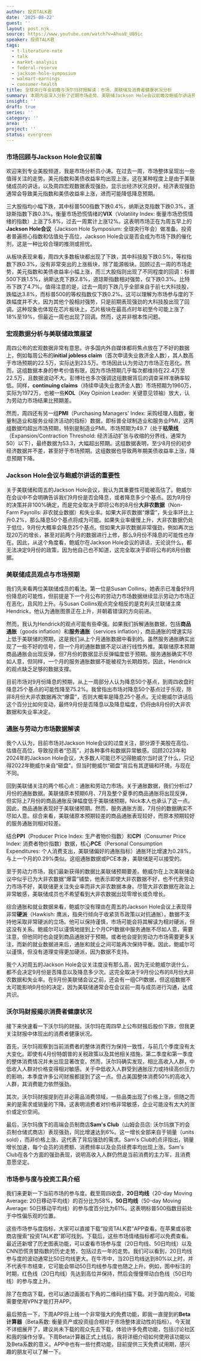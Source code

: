 ```yaml
---
author: 投资TALK君
date: '2025-08-22'
guest: ''
layout: post.njk
source: https://www.youtube.com/watch?v=Ahua8_UB9ic
speaker: 投资TALK君
tags:
  - t-literature-note
  - talk
  - market-analysis
  - federal-reserve
  - jackson-hole-symposium
  - walmart-earnings
  - consumer-health
title: 全球央行年会前瞻与沃尔玛财报解读：市场、美联储及消费者健康状况分析
summary: 本期内容深入分析了近期市场走势、美联储Jackson Hole会议前瞻及鲍威尔讲话预期，并结合沃尔玛财报探讨了当前消费者的健康状况，特别是不同收入群体的消费行为。
insight: ''
draft: true
series: ''
category: ''
area: ''
project: ''
status: evergreen
---
```

### 市场回顾与Jackson Hole会议前瞻

欢迎来到专业美股频道，我是市场分析员小涛。在过去一周，市场整体呈现出一些值得关注的走势。美元指数和美债收益率均出现上涨，这在某种程度上是由于美联储成员的讲话，以及周四宏观数据表现强劲，显示出经济状况良好。经济表现强劲通常会导致美元指数和美债收益率上涨，进而可能降低降息预期。

三大股指均小幅下跌，其中标普500指数下跌0.4%，纳斯达克指数下跌0.3%，道琼斯指数下跌0.3%。衡量市场恐慌情绪的**VIX**（Volatility Index: 衡量市场恐慌情绪的指数）上涨了5.8%，过去一周累计上涨12%。这表明市场正在为周五早上的**Jackson Hole会议**（Jackson Hole Symposium: 全球央行年会）做准备。投资者普遍担心指数和估值处于高位，Jackson Hole会议是否会成为市场下跌的催化剂，这是一种比较合理的推测或担忧。

从板块表现来看，周四大多数板块都出现了下跌，其中科技股下跌0.5%，等权指数下跌0.3%，没有非常突出的上涨板块，除了能源板块。回顾过去一周的市场走势，美元指数和美债收益率小幅上涨，而三大股指则出现了不同程度的回调：标普500下跌1.5%，纳斯达克下跌2.8%，道琼斯指数相对强势，仅下跌0.3%。比特币下跌了4.7%。值得注意的是，过去一周的下跌几乎全部来自于前七大科技股，跌幅达3.8%，而标普500的等权指数仅下跌0.2%。这可以理解为市场参与度的下跌幅度并不大，因为其他个股相对强势，只是前期表现强劲的大科技股出现了回调。这种现象也体现在芯片板块上，芯片板块在最高点时年初至今可能上涨了18%至19%，但最近一周也出现了回调。然而，这并非根本性问题。

### 宏观数据分析与美联储政策展望

周四公布的宏观数据非常有意思。许多国内外自媒体都将焦点放在了不好的数据上，例如每周公布的**initial jobless claim**（首次申请失业救济金人数），其人数高于市场预期的22.5万，实际达到23.5万。市场因此认为劳动力市场正在恶化。然而，这组数据本身的参考价值有限，因为市场预期几乎每次都维持在22.4万至22.5万，且数据波动不大。彭博社也多次强调这组数据背后的调查采样准确率较低。同样，**continuing claims**（持续申请失业救济金人数）市场预期为1960万，实际为1972万，也被一些**KOL**（Key Opinion Leader: 关键意见领袖）放大，认为劳动力市场结果比预期差。

然而，周四还有另一组**PMI**（Purchasing Managers' Index: 采购经理人指数，衡量制造业和服务业经济活动的指标）数据，即标普全球制造业和服务业PMI，这两组数据均超出市场预期，特别是制造业PMI。市场预期为49.7（处于**枯荣线**（Expansion/Contraction Threshold: 经济活动扩张与收缩的分界线，通常为50）以下），最终数据为53.3，大幅超出预期。这组数据表明，至少8月份的初步经济数据并不差，甚至好于市场预期。这组数据也导致两年期美债收益率上涨，降息预期下降。

### Jackson Hole会议与鲍威尔讲话的重要性

关于美联储和周五的Jackson Hole会议，我认为其重要性可能被高估了。鲍威尔在会议中不会明确告诉我们9月份是否会降息，或者降息多少个基点。因为9月份的决策并非100%确定，而是完全取决于即将公布的8月份**大非农数据**（Non-Farm Payrolls: 非农就业数据）和失业率。如果大非农数据“爆雷”，失业率环比上升0.2%，那么降息50个基点将成为可能。如果失业率缓慢上升，大非农数据仍处于低位，9月份大概率会降息25个基点。但如果大非农数据非常强劲，例如再次出现20万的增长，甚至对前两个月的数据进行上修，那么9月份不降息的可能性也存在。因此，从这个角度看，鲍威尔在Jackson Hole会议的讲话，无论说什么，都无法决定9月份的政策，因为他自己也不知道，这完全取决于即将公布的8月份数据。

### 美联储成员观点与市场预期

我们先来看两位美联储成员的看法。第一位是Susan Collins，她表示已准备好9月份降息的可能性，但前提是下一个月公布的劳动力市场数据继续显示劳动力市场正在恶化，且风险上升。与Susan Collins观点完全相反的是克利夫兰联储主席Hendrick，他认为通胀图景正在上升，并朝着错误的方向前进。

然而，我认为Hendrick的观点可能有些牵强。如果我们拆解通胀数据，包括**商品通胀**（goods inflation）和**服务通胀**（services inflation），商品通胀的增速实际上低于美联储的预期，这是我们从上个月通胀数据中看到的。虽然服务通胀确实出现了一些不好的信号，但一个月的通胀数据不足以进行线性外推。美联储原本预期商品通胀会出现反弹，但7月份的数据显示反弹幅度低于预期。服务通胀确实不尽如人意，但同样，一个月的服务通胀数据不能被视为长期趋势。因此，Hendrick的观点缺乏足够的数据支撑。

目前市场对9月份降息的预期，从上一周部分人认为降息50个基点，到周四收盘时降息25个基点的可能性降至75.2%。我曾指出市场对降息50个基点过于乐观，除非8月份大非农数据再次“爆雷”，否则大概率是降息25个基点。无论鲍威尔讲话后这个百分比如何变动，最终9月份是否降息以及降息幅度，仍将由8月份的大非农数据和失业率决定。

### 通胀与劳动力市场数据解读

我个人认为，目前市场对Jackson Hole会议的过度关注，部分源于美股在高位、估值在高位，导致投资者“恐高”，对各种事件和数据异常敏感。回顾2023年和2024年的Jackson Hole会议，大多数人可能已不记得鲍威尔当时说了什么，只记得2022年鲍威尔亲自“砸盘”。但当时鲍威尔“砸盘”背后有其逻辑和环境，与现在不同。

回到美联储关注的两个核心点：通胀和劳动力市场。关于通胀数据，我们分析过7月份的通胀数据。美联储原本预期6月、7月及整个夏季的商品通胀将出现反弹，但实际上7月份的商品通胀反弹幅度低于美联储预期，Nick本人也承认了这一点。因此，商品通胀表现好于美联储预期。然而，服务通胀方面，7月份的数据确实不尽如人意。综合来看，美联储原本预期较差的商品通胀表现较好，而原本预期较好的服务通胀则相对较差。

结合**PPI**（Producer Price Index: 生产者物价指数）和**CPI**（Consumer Price Index: 消费者物价指数）数据，核心**PCE**（Personal Consumption Expenditures: 个人消费支出，美联储偏好的通胀指标）通胀环比增速为0.28%，与上一个月的0.29%类似。这组通胀数据或PCE本身，美联储是可以接受的。

至于劳动力市场，我们最新获得的数据比美联储预期要差。鲍威尔在上次美联储会议中似乎已为大非农数据“爆雷”铺垫，他表示即使大非农数据不好，也不代表劳动力市场不好，美联储更关注失业率而非大非农数据本身。尽管大非农数据在政治上非常敏感，美联储成员也不希望看到大非农数据出现零增长或负增长。

综合通胀和就业数据来看，鲍威尔没有理由在周五的Jackson Hole会议上表现得非常**硬派**（Hawkish: 鹰派，指央行倾向于收紧货币政策以对抗通胀）。数据不支持他采取非常硬派的立场。他可以保持谨慎，市场可能会将其解读为相对硬派，但这没有关系。鲍威尔可以谨慎地提到上个月CPI数据中服务通胀不尽如人意，需要注意，但他同时也会提到商品通胀好于预期。或者他会提到劳动力市场需要更多关注，而新的就业数据进来后，通胀和就业之间可能再次保持平衡。因此，鲍威尔可以谨慎，但没有道理变得更加硬派，因为数据不支持。

我个人对周五的Jackson Hole会议关注度没有那么高，因为无论鲍威尔说什么，都不会决定9月份是否降息以及降息多少次。这完全取决于9月份公布的8月份大非农数据和失业率。在9月份美联储会议之前，还会有一组CPI数据，但这组数据不太可能影响9月份的决定，因为美联储通常会在会议前一周与成员进行沟通，达成共识。

### 沃尔玛财报揭示消费者健康状况

接下来快速看一下沃尔玛的财报。沃尔玛在周四早上公布财报后股价下跌，但我更关注财报中体现出的消费者健康状况。

首先，沃尔玛观察到当前消费者的整体消费行为保持一致性，与前几个季度没有太大变化。即使有4月份特朗普的关税政策以及其他相关措施，第二季度和第一季度的整体消费情况并未出现显著改变。然而，沃尔玛确实发现，相比高收入人群，中低收入人群对价格变得相对敏感。关于中低收入人群受到通胀压力或持续高价压力的影响，本季度许多公司财报都提到了这一点。但占美国整体消费50%的高收入人群，其消费能力依然强劲。

其次，沃尔玛财报提到在非必需品消费领域，一些品类出现了价格上涨，但随之而来的是需求或销量的下降。这表明消费者对价格非常敏感，企业可能没有太大的涨价或定价空间。

最后，沃尔玛旗下的高端会员制商店**Sam's Club**（山姆会员店: 沃尔玛旗下的会员制仓储式商店）表现强劲，同比增速达到6%。这一增长全部来自于销量（units sold），而非价格上涨，这代表了背后强劲的需求。Sam's Club的点评指出，销量增长加速，每个会员的消费额、消费频率以及会员续费率均出现上涨。Sam's Club在各个方面的强劲表现，说明高收入人群仍然是当前消费的主力军，且消费意愿坚定。

### 市场参与度与投资工具介绍

我们来更新一下当前市场的参与度。截至周四收盘，**20日均线**（20-day Moving Average: 20日移动平均线）的百分比为58%，**50日均线**（50-day Moving Average: 50日移动平均线）的参与度百分比为61%。这表明标普500指数目前处于中性偏乐观的位置。

这些市场参与度指标，大家可以直接下载“投资TALK君”APP查看。在苹果或谷歌商店搜索“投资TALK君”即可找到。下载后，这些市场情绪指标都可以免费查看。最近还新增了历史图表功能，可以查看市场参与度（20日均线、50日均线）以及CNN恐慌贪婪指数的历史走势，包括过去一年的走势。我们可以看到，20日均线参与度的波动通常比50日均线更大。在牛市中，当20日均线达到80%以上时，并不代表牛市结束，它可能会带动50日均线参与度也随之上升。例如，图中标注的时期，红色线（20日均线）先达到高位并保持，然后会慢慢带动白色线（50日均线）的参与度上升。

除了在商店下载，也可以通过画面右下角的二维码扫描下载。对于国内观众，可能需要使用VPN才能打开APP。

最后预告一下，下周APP将上线一个非常强大的免费功能，即我一直提到的**Beta计算器**（Beta系数: 衡量资产或投资组合相对于市场整体波动性的指标）。今天就不详细展开了，建议尚未下载的观众先去下载，体验许多免费功能，包括讨论社区和我的操作分享。下周Beta计算器正式上线后，我将详细介绍如何使用该功能以及Beta系数的意义。APP中也有一些付费功能，目前提供三天免费试用期，感兴趣的朋友可以了解一下。